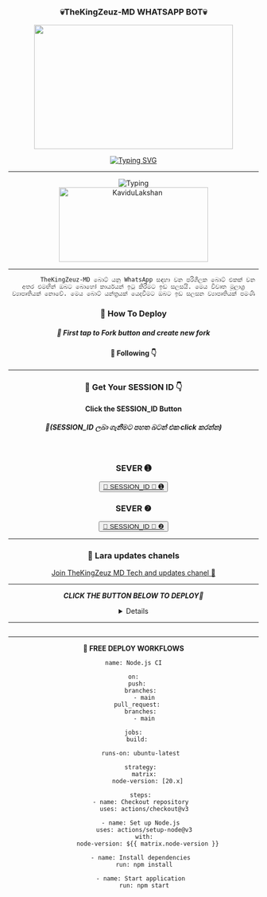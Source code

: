 <div align="center">
	<h3> 💀TheKingZeuz-MD WHATSAPP BOT💀 </h3>
<img src="https://github.com/user-attachments/assets/7ee700a3-e7f6-4925-8478-201384a477f2" width="400" height="250
	/div>
<div align="center">
</p>
	
 [![Typing SVG](https://readme-typing-svg.herokuapp.com?font=Rockstar-ExtraBold&color=F00&lines=HELLO+IM+KaviduLakshan+TheKingZeuz+MD+DEVERLOPER)](https://git.io/typing-svg)

<hr>
<img src="https://readme-typing-svg.herokuapp.com?size=33&width=6000&lines=Welcome+To+TheKingZeuz+MD...;Created+by+KaviduLakshan...;World+Best+Whatsapp+User+Bot...;Simple+Java+Script+Bot...;Simple+And+Fast+Deploy...;Thank+You+For+Using+TheKingZeuz-MD ..."
            alt="Typing">

<div align="center">
	<img src="https://moe-counter.glitch.me/get/@Anya_v2-Md?theme=gelbooru" width="300" height="150" alt="KaviduLakshan">
</div>

<hr>

			TheKingZeuz-MD බොට් යනු WhatsApp සඳහා වන පරිශීලක බොට් එකක් වන අතර එමඟින් ඔබට බොහෝ කාර්යයන් ඉටු කිරීමට ඉඩ සලසයි. මෙය විවෘත මූලාශ්‍ර ව්‍යාපෘතියක් නොවේ. මෙය බොට් යන්ත්‍රයක් යෙදවීමට ඔබට ඉඩ සලසන ව්‍යාපෘතියක් පමණි
       
<h3>🌸 How To Deploy </h3>

<h5>🌸 First tap to Fork button and create new fork</h5>

<h4>🌸 Following 👇</h4>
<hr>	
<h3>🌸 Get Your SESSION ID 👇</h3> 
<h4>Click the SESSION_ID Button</h4>
<h5>🌸(SESSION_ID ලබා ගැනීමට පහත බටන් එක click කරන්න)</h5> 
<br>
<h3>SEVER ➊</h3>
<div align="center">
<button><tr><a href="https://cdnjs.cloudflare.com/ajax/libs/font-awesome/5.15.4/css/all.min.css">🌸 SESSION_ID 🌸 ➊</a></tr></button>
<br>
<h3>SEVER ❷</h3>
<div align="center">
<button><tr><a href="https://webpair-mega-1.onrender.com/pair">🌸 SESSION_ID 🌸 ❷</a></tr></button>

<hr>
<h3>🌸 Lara updates chanels </h3>
<a href="https://whatsapp.com/channel/0029Vaydx7S1iUxRfMGw0U18">Join TheKingZeuz MD Tech and updates chanel 👧</a>
<hr>

***CLICK THE BUTTON BELOW TO DEPLOY🌸***

 <details close>

</details>
<hr>
<img src="http://readme-typing-svg.herokuapp.com?color=d1fa02&center=true&vCenter=true&multiline=false&lines=Created+by+KaviduLakshan;Enjoy TheKingZeuz+MD" alt="">
<hr>

**🌸 FREE DEPLOY WORKFLOWS**
```
name: Node.js CI

on:
  push:
    branches:
      - main
  pull_request:
    branches:
      - main

jobs:
  build:

    runs-on: ubuntu-latest

    strategy:
      matrix:
        node-version: [20.x]

    steps:
    - name: Checkout repository
      uses: actions/checkout@v3

    - name: Set up Node.js
      uses: actions/setup-node@v3
      with:
        node-version: ${{ matrix.node-version }}

    - name: Install dependencies
      run: npm install

    - name: Start application
      run: npm start
```


